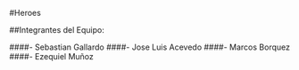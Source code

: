 #Heroes

##Integrantes del Equipo:

####- Sebastian Gallardo
####- Jose Luis Acevedo
####- Marcos Borquez
####- Ezequiel Muñoz